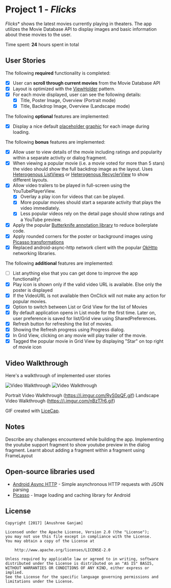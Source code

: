 # Project 1 - *Flicks*

*Flicks** shows the latest movies currently playing in theaters. The app utilizes the Movie Database API to display images and basic information about these movies to the user.

Time spent: **24** hours spent in total

## User Stories

The following **required** functionality is completed:

* [x] User can **scroll through current movies** from the Movie Database API
* [x] Layout is optimized with the [ViewHolder](http://guides.codepath.com/android/Using-an-ArrayAdapter-with-ListView#improving-performance-with-the-viewholder-pattern) pattern.
* [x] For each movie displayed, user can see the following details:
	* [x] Title, Poster Image, Overview (Portrait mode)
	* [x] Title, Backdrop Image, Overview (Landscape mode)

The following **optional** features are implemented:

* [x] Display a nice default [placeholder graphic](http://guides.codepath.com/android/Displaying-Images-with-the-Picasso-Library#configuring-picasso) for each image during loading.

The following **bonus** features are implemented:

* [x] Allow user to view details of the movie including ratings and popularity within a separate activity or dialog fragment.
* [x] When viewing a popular movie (i.e. a movie voted for more than 5 stars) the video should show the full backdrop image as the layout.  Uses [Heterogenous ListViews](http://guides.codepath.com/android/Implementing-a-Heterogenous-ListView) or [Heterogenous RecyclerView](http://guides.codepath.com/android/Heterogenous-Layouts-inside-RecyclerView) to show different layouts.
* [x] Allow video trailers to be played in full-screen using the YouTubePlayerView.
    * [x] Overlay a play icon for videos that can be played.
    * [x] More popular movies should start a separate activity that plays the video immediately.
    * [x] Less popular videos rely on the detail page should show ratings and a YouTube preview.
* [x] Apply the popular [Butterknife annotation library](http://guides.codepath.com/android/Reducing-View-Boilerplate-with-Butterknife) to reduce boilerplate code.
* [x] Apply rounded corners for the poster or background images using [Picasso transformations](https://guides.codepath.com/android/Displaying-Images-with-the-Picasso-Library#other-transformations)
* [x] Replaced android-async-http network client with the popular [OkHttp](http://guides.codepath.com/android/Using-OkHttp) networking libraries.

The following **additional** features are implemented:

* [ ] List anything else that you can get done to improve the app functionality!
* [x] Play icon is shown only if the valid video URL is available. Else only the poster is displayed
* [x] If the VideoURL is not available then OnClick will not make any action for popular movies.
* [x] Option to switch between List or Grid View for the list of Movies
* [x] By default application opens in List mode for the first time. Later on, user preference is saved for list/Grid view using SharedPreferences.
* [x] Refresh button for refreshing the list of movies.
* [x] Showing the Refresh progress using Progress dialog.
* [x] In Grid View, clicking on any movie will play trailer of the movie.
* [x] Tagged the popular movie in Grid View by displaying "Star" on top right of movie icon 

## Video Walkthrough

Here's a walkthrough of implemented user stories

<img src='http://i.imgur.com/RyS0pQF.gif' title='Portrait Video Walkthrough' width='' alt='Video Walkthrough' />

<img src='http://i.imgur.com/nBzT7r6.gif' title='Landscape Video Walkthrough' width='' alt='Video Walkthrough' />

Portrait Video Walkthrough (https://i.imgur.com/RyS0pQF.gif)
Landscape Video Walkthrough (https://i.imgur.com/nBzT7r6.gif)

GIF created with [LiceCap](http://www.cockos.com/licecap/).

## Notes

Describe any challenges encountered while building the app.
Implementing the youtube support fragment to show youtube preview in the dialog fragment.
Learnt about adding a fragment within a fragment using FrameLayout

## Open-source libraries used

- [Android Async HTTP](https://github.com/loopj/android-async-http) - Simple asynchronous HTTP requests with JSON parsing
- [Picasso](http://square.github.io/picasso/) - Image loading and caching library for Android

## License

    Copyright [2017] [Anushree Ganjam]

    Licensed under the Apache License, Version 2.0 (the "License");
    you may not use this file except in compliance with the License.
    You may obtain a copy of the License at

        http://www.apache.org/licenses/LICENSE-2.0

    Unless required by applicable law or agreed to in writing, software
    distributed under the License is distributed on an "AS IS" BASIS,
    WITHOUT WARRANTIES OR CONDITIONS OF ANY KIND, either express or implied.
    See the License for the specific language governing permissions and
    limitations under the License.